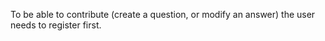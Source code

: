

To be able to contribute (create a question, or modify an answer) the user needs to register first.

